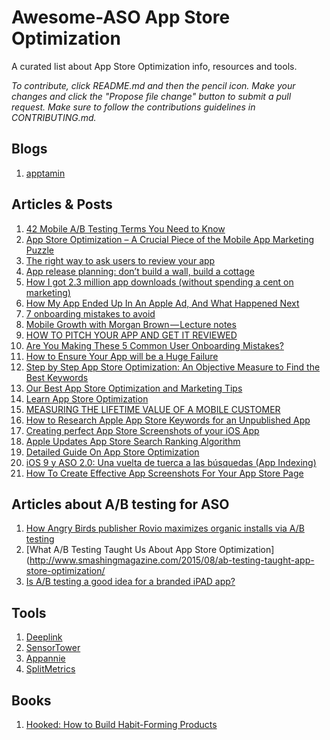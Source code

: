 # Awesome-ASO App Store Optimization 

A curated list about App Store Optimization info, resources and tools. 

*To contribute, click README.md and then the pencil icon. Make your changes and click the "Propose file change" button to submit a pull request. Make sure to follow the contributions guidelines in CONTRIBUTING.md.*


## Blogs
  1. [apptamin](http://www.apptamin.com/blog/)
 
## Articles & Posts
  1. [42 Mobile A/B Testing Terms You Need to Know](http://blog.optimizely.com/2015/03/05/43-mobile-ab-testing-terms-you-need-to-know/)
  2. [App Store Optimization – A Crucial Piece of the Mobile App Marketing Puzzle](https://blog.kissmetrics.com/app-store-optimization/)
  3. [The right way to ask users to review your app](https://medium.com/circa/the-right-way-to-ask-users-to-review-your-app-9a32fd604fca)
  4. [App release planning: don’t build a wall, build a cottage](http://blog.invisionapp.com/app-release-planning/)
  5. [How I got 2.3 million app downloads (without spending a cent on marketing)](https://medium.com/@stuartkhall/how-i-got-2-3m-app-downloads-without-spending-a-cent-on-marketing-f4823b6bc779)
  6. [How My App Ended Up In An Apple Ad, And What Happened Next](http://www.fastcompany.com/3043401/how-my-app-ended-up-in-an-apple-ad-and-what-happened-next)
  7. [7 onboarding mistakes to avoid](https://medium.com/@bayramannakov/7-onboarding-mistakes-to-avoid-96418169def6)
  8. [Mobile Growth with Morgan Brown — Lecture notes](https://medium.com/mobile-growth/mobile-growth-with-morgan-brown-lecture-notes-4f922b75ac57)
  9. [HOW TO PITCH YOUR APP AND GET IT REVIEWED](http://www.apptamin.com/blog/get-app-reviewed/)
  10. [Are You Making These 5 Common User Onboarding Mistakes?](http://www.helpscout.net/blog/user-onboarding-mistakes/)
  11. [How to Ensure Your App will be a Huge Failure](http://savvyapps.com/blog/how-to-ensure-your-app-will-be-a-huge-failure)
  12. [Step by Step App Store Optimization: An Objective Measure to Find the Best Keywords](http://blog.getlooseleaf.com/post/109888977759/step-by-step-app-store-optimization-an-objective)
  13. [Our Best App Store Optimization and Marketing Tips](https://blog.sensortower.com/blog/2014/03/25/our-best-app-store-optimization-and-marketing-tips-for-app-developers/)
  14. [Learn App Store Optimization](http://academy.sensortower.com)
  15. [MEASURING THE LIFETIME VALUE OF A MOBILE CUSTOMER](http://www.apptamin.stfi.re/blog/lifetime-value-mobile-customer/)
  16. [How to Research Apple App Store Keywords for an Unpublished App](https://blog.sensortower.com/blog/2013/11/14/how-to-research-apple-app-store-keywords-for-an-unpublished-app/)
  17. [Creating perfect App Store Screenshots of your iOS App](https://krausefx.com/blog/creating-perfect-app-store-screenshots-of-your-ios-app)
  18. [Apple Updates App Store Search Ranking Algorithm](http://searchengineland.com/apple-updates-app-store-search-ranking-algorithm-226056)
  19. [Detailed Guide On App Store Optimization](http://shanebarker.com/detailed-guide-on-app-store-optimization/)
  20. [iOS 9 y ASO 2.0: Una vuelta de tuerca a las búsquedas (App Indexing)](http://pickaso.com/2015/ios-9-aso-2-0-encontrar-apps)
  21. [How To Create Effective App Screenshots For Your App Store Page](http://www.smashingmagazine.com/2015/03/create-effective-app-screenshots-for-app-page/)

## Articles about A/B testing for ASO
  1. [How Angry Birds publisher Rovio maximizes organic installs via A/B testing](http://venturebeat.com/2015/08/12/how-angry-birds-publisher-rovio-maximizes-organic-installs-via-ab-testing/)
  2. [What A/B Testing Taught Us About App Store Optimization](http://www.smashingmagazine.com/2015/08/ab-testing-taught-app-store-optimization/
  3. [Is A/B testing a good idea for a branded iPAD app?](http://bambooapps.eu/blog/current?id=49#)

## Tools
  1. [Deeplink](http://www.deeplink.me)
  2. [SensorTower](https://sensortower.com)
  3. [Appannie](https://www.appannie.com/tours/audience-intelligence)
  4. [SplitMetrics](https://splitmetrics.com/)

## Books
  1. [Hooked: How to Build Habit-Forming Products](http://www.amazon.com/Hooked-How-Build-Habit-Forming-Products/dp/1591847788)

